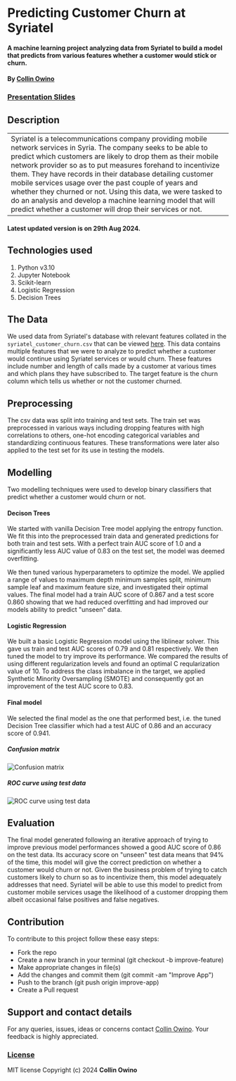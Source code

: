 # Predicting Customer Churn at Syriatel
#### A machine learning project analyzing data from Syriatel to build a model that predicts from various features whether a customer would stick or churn.
#### By [Collin Owino](https://github.com/Collin9726)

### [Presentation Slides](https://docs.google.com/presentation/d/1QGBBiOypnkWMqDr_5NoNe7-nTs7kkcNRxPJwgoYJq-4/edit?usp=sharing)


## Description

<table>
<tr>
<td>
Syriatel is a telecommunications company providing mobile network services in Syria. The company seeks to be able to predict which customers are likely to drop them as their mobile network provider so as to put measures forehand to incentivize them. They have records in their database detailing customer mobile services usage over the past couple of years and whether they churned or not. Using this data, we were tasked to do an analysis and develop a machine learning model that will predict whether a customer will drop their services or not.
</td>
</tr>
</table>

#### Latest updated version is on 29th Aug 2024.

## Technologies used

1. Python v3.10
2. Jupyter Notebook
3. Scikit-learn
4. Logistic Regression
5. Decision Trees

## The Data

We used data from Syriatel's database with relevant features collated in the ```syriatel_customer_churn.csv``` that can be viewed [here](./data/syriatel_customer_churn.csv). This data contains multiple features that we were to analyze to predict whether a customer would continue using Syriatel services or would churn. These features include number and length of calls made by a customer at various times and which plans they have subscribed to. The target feature is the churn column which tells us whether or not the customer churned.

## Preprocessing
The csv data was split into training and test sets. The train set was preprocessed in various ways including dropping features with high correlations to others, one-hot encoding categorical variables and standardizing continuous features. These transformations were later also applied to the test set for its use in testing the models.

## Modelling
Two modelling techniques were used to develop binary classifiers that predict whether a customer would churn or not.

#### Decison Trees
We started with vanilla Decision Tree model applying the entropy function. We fit this into the preprocessed train data and generated predictions for both train and test sets. With a perfect train AUC score of 1.0 and a significantly less AUC value of 0.83 on the test set, the model was deemed overfitting.

We then tuned various hyperparameters to optimize the model. We applied a range of values to maximum depth minimum samples split, minimum sample leaf and maximum feature size, and investigated their optimal values. The final model had a train AUC score of 0.867 and a test score 0.860 showing that we had reduced overfitting and had improved our models ability to predict "unseen" data.

#### Logistic Regression
We built a basic Logistic Regression model using the liblinear solver. This gave us train and test AUC scores of 0.79 and 0.81 respectively. We then tuned the model to try improve its performance. We compared the results of using different regularization levels and found an optimal C reqularization value of 10. To address the class imbalance in the target, we applied Synthetic Minority Oversampling (SMOTE) and consequently got an improvement of the test AUC score to 0.83.

#### Final model
We selected the final model as the one that performed best, i.e. the tuned Decision Tree classifier which had a test AUC of 0.86 and an accuracy score of 0.941.

##### Confusion matrix
<img src="images/final_model_conf_matrix.png"
     alt="Confusion matrix"
     style="width=100%;" />

##### ROC curve using test data
<img src="images/final_model_roc_curve.png"
     alt="ROC curve using test data"
     style="width=100%;" />

## Evaluation
The final model generated following an iterative approach of trying to improve previous model performances showed a good AUC score of 0.86 on the test data. Its accuracy score on "unseen" test data means that 94% of the time, this model will give the correct prediction on whether a customer would churn or not. Given the business problem of trying to catch customers likely to churn so as to incentivize them, this model adequately addresses that need. Syriatel will be able to use this model to predict from customer mobile services usage the likelihood of a customer dropping them albeit occasional false positives and false negatives.


## Contribution
To contribute to this project follow these easy steps:

- Fork the repo
- Create a new branch in your terminal (git checkout -b improve-feature)
- Make appropriate changes in file(s)
- Add the changes and commit them (git commit -am "Improve App")
- Push to the branch (git push origin improve-app)
- Create a Pull request

## Support and contact details
For any queries, issues, ideas or concerns contact [Collin Owino](owino.collin@gmail.com). Your feedback is highly appreciated.
### [License](LICENSE)
MIT license
Copyright (c) 2024 **Collin Owino**